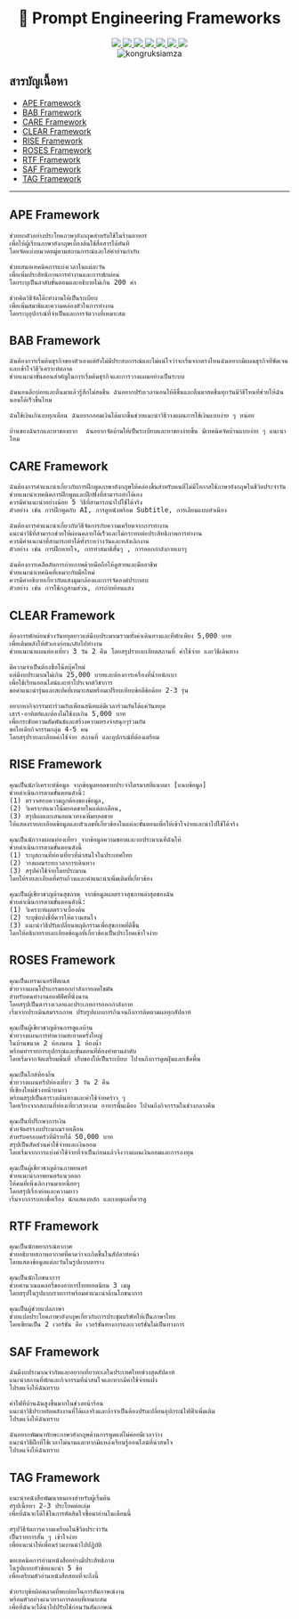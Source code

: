 <div id="header" align="center">
  <h1>👑 Prompt Engineering Frameworks </h1>
</div>
<div id="badges" align="center">
  <a href="https://www.facebook.com/KongRuksiamTutorial" target="_blank">
    <img src="https://img.shields.io/badge/Facebook-1877F2?style=for-the-badge&logo=facebook&logoColor=white"/>
  </a>
  <a href="https://www.youtube.com/@KongRuksiamOfficial" target="_blank">
    <img src="https://img.shields.io/badge/YouTube-FF0000?style=for-the-badge&logo=youtube&logoColor=white"/>
  </a>
    <a href="https://www.udemy.com/user/kong-ruksiam/" target="_blank">
    <img src="https://img.shields.io/badge/Udemy-A435F0?style=for-the-badge&logo=Udemy&logoColor=white"/>
  </a>
  <a href="https://www.youtube.com/@KongRuksiamOfficial/store" target="_blank">
    <img src="https://img.shields.io/badge/Shopee-EE4D2D?style=for-the-badge&logo=Shopee&logoColor=white"/>
  </a>
  <a href="https://medium.com/@kongruksiam" target="_blank">
    <img src="https://img.shields.io/badge/Medium-12100E?style=for-the-badge&logo=medium&logoColor=white"/>
  </a>
  <a href="https://codepen.io/kongruksiamstudio" target="_blank">
    <img src="https://img.shields.io/badge/Codepen-000000?style=for-the-badge&logo=codepen&logoColor=white"/>
  </a>
  <a href="https://www.tiktok.com/@kongruksiamstudio" target="_blank">
    <img src="https://img.shields.io/badge/TikTok-000000?style=for-the-badge&logo=tiktok&logoColor=white"/>
  </a>
  <br>
  <img src="https://komarev.com/ghpvc/?username=kongruksiamza&style=flat-square&color=blue" alt="kongruksiamza"/>
</div>

## สารบัญเนื้อหา
- [APE Framework](#ape-framework)
- [BAB Framework](#bab-framework)
- [CARE Framework](#care-framework)
- [CLEAR Framework](#clear-framework) 
- [RISE Framework](#rise-framework)
- [ROSES Framework](#roses-framework)
- [RTF Framework](#rtf-framework)
- [SAF Framework](#saf-framework)
- [TAG Framework](#tag-framework)

--- 

## APE Framework

```
ช่วยยกตัวอย่างประโยคภาษาอังกฤษสำหรับใช้ในร้านอาหาร
เพื่อให้ผู้เรียนภาษาอังกฤษเบื้องต้นใช้สื่อสารได้ทันที 
โดยจัดแบ่งหมวดหมู่ตามสถานการณ์และใส่คำอ่านกำกับ
```

```
ช่วยเสนอเทคนิคการแบ่งเวลาในแต่ละวัน 
เพื่อเพิ่มประสิทธิภาพการทำงานและการพักผ่อน 
โดยระบุเป็นลำดับขั้นตอนและอธิบายไม่เกิน 200 คำ
```

```
ช่วยคิดวิธีจัดโต๊ะทำงานให้เป็นระเบียบ 
เพื่อเพิ่มสมาธิและความคล่องตัวในการทำงาน 
โดยระบุอุปกรณ์ที่จำเป็นและการจัดวางที่เหมาะสม
```

## BAB Framework

```
ฉันต้องการเริ่มต้นธุรกิจของตัวเองแต่ยังไม่มีประสบการณ์และไม่แน่ใจว่าจะเริ่มจากตรงไหนฉันอยากมีแผนธุรกิจที่ชัดเจนและเข้าใจวิธีวิเคราะห์ตลาด
ช่วยแนะนำขั้นตอนสำคัญในการเริ่มต้นธุรกิจและการวางแผนอย่างเป็นระบบ
```
```
ฉันนอนดึกบ่อยและตื่นมาแล้วรู้สึกไม่สดชื่น ฉันอยากปรับเวลานอนให้ดีขึ้นและตื่นมาสดชื่นทุกวันมีวิธีไหนที่ช่วยให้ฉันนอนได้เร็วขึ้นไหม
```
```
ฉันใช้เงินเกินงบทุกเดือน ฉันอยากออมเงินได้มากขึ้นช่วยแนะนำวิธีวางแผนการใช้เงินแบบง่าย ๆ หน่อย
```
```
บ้านของฉันรกและหาของยาก  ฉันอยากจัดบ้านให้เป็นระเบียบและหาของง่ายขึ้น มีเทคนิคจัดบ้านแบบง่าย ๆ แนะนำไหม
```

## CARE Framework
```
ฉันต้องการคำแนะนำเกี่ยวกับการฝึกพูดภาษาอังกฤษให้คล่องขึ้นสำหรับคนที่ไม่มีโอกาสใช้ภาษาอังกฤษในชีวิตประจำวัน
ช่วยแนะนำเทคนิคการฝึกพูดและฝึกฟังที่สามารถทำได้เอง 
ควรมีคำแนะนำอย่างน้อย 5 วิธีที่สามารถนำไปใช้ได้จริง  
ตัวอย่าง เช่น การฝึกพูดกับ AI, การดูหนังพร้อม Subtitle, การเลียนแบบสำเนียง
```
```
ฉันต้องการคำแนะนำเกี่ยวกับวิธีจัดการกับความเครียดจากการทำงาน
แนะนำวิธีที่สามารถช่วยให้ผ่อนคลายได้เร็วและไม่กระทบต่อประสิทธิภาพการทำงาน
ควรมีคำแนะนำที่สามารถทำได้ทั้งระหว่างวันและหลังเลิกงาน
ตัวอย่าง เช่น การฝึกหายใจ, การทำสมาธิสั้นๆ , การออกกำลังกายเบาๆ
```
```
ฉันต้องการเคล็ดลับการถ่ายภาพด้วยมือถือให้ดูสวยและมืออาชีพ
ช่วยแนะนำเทคนิคที่เหมาะกับมือใหม่
ควรมีคำอธิบายเกี่ยวกับแสงมุมกล้องและการจัดองค์ประกอบ 
ตัวอย่าง เช่น การใช้กฎสามส่วน, การถ่ายย้อนแสง
```

## CLEAR Framework
```
ต้องการพักผ่อนช่วงวันหยุดยาวแต่มีงบประมาณรวมทั้งค่าเดินทางและที่พักเพียง 5,000 บาท
เพื่อเติมพลังให้ตัวเองก่อนกลับไปทำงาน 
ช่วยแนะนำแผนท่องเที่ยว 3 วัน 2 คืน โดยสรุปรายละเอียดสถานที่ ค่าใช้จ่าย และวิธีเดินทาง
```
```
มีความจำเป็นต้องซื้อโน๊ตบุ๊คใหม่ 
แต่มีงบประมาณไม่เกิน 25,000 บาทและต้องการเครื่องที่น้ำหนักเบา
เพื่อใช้เรียนออนไลน์และทำโปรเจกต์วิชาการ
ขอคำแนะนำรุ่นและสเปคที่เหมาะสมพร้อมเปรียบเทียบข้อดีข้อด้อย 2-3 รุ่น
```
```
อยากหากิจกรรมทำร่วมกับเพื่อนสนิทแต่มีเวลาร่วมกันได้แค่วันหยุด
เสาร์-อาทิตย์และต้องไม่ใช้งบเกิน 5,000 บาท 
เพื่อกระชับความสัมพันธ์และสร้างความทรงจำสนุกๆร่วมกัน 
ขอไอเดียกิจกรรมกลุ่ม 4-5 คน 
โดยสรุปรายละเอียดค่าใช้จ่าย สถานที่ และอุปกรณ์ที่ต้องเตรียม
```

## RISE Framework
```
คุณเป็นนักวิเคราะห์ข้อมูล จากข้อมูลยอดขายประจำไตรมาสที่แนบมา [แนบข้อมูล]
ช่วยดำเนินการตามขั้นตอนดังนี้: 
(1) ตรวจสอบความถูกต้องของข้อมูล, 
(2) วิเคราะห์แนวโน้มยอดขายในแต่ละเดือน, 
(3) สรุปผลและเสนอแนวทางเพิ่มยอดขาย
ให้แสดงรายละเอียดข้อมูลและตัวเลขที่เกี่ยวข้องในแต่ละขั้นตอนเพื่อให้เข้าใจง่ายและนำไปใช้ได้จริง
```
```
คุณเป็นนักวางแผนท่องเที่ยว จากข้อมูลความชอบและงบประมาณที่ฉันให้ 
ช่วยดำเนินการตามขั้นตอนดังนี้ 
(1) ระบุสถานที่ท่องเที่ยวที่น่าสนใจในประเทศไทย 
(2) วางแผนระยะเวลาการเดินทาง 
(3) สรุปค่าใช้จ่ายโดยประมาณ 
โดยให้รายละเอียดที่ครบถ้วนและคำแนะนำเพิ่มเติมที่เกี่ยวข้อง
```

```
คุณเป็นผู้เชี่ยวชาญด้านสุขภาพ จากข้อมูลผลตรวจสุขภาพล่าสุดของฉัน 
ช่วยดำเนินการตามขั้นตอนดังนี้: 
(1) วิเคราะห์ผลตรวจเบื้องต้น 
(2) ระบุข้อบ่งชี้ที่ควรให้ความสนใจ 
(3) แนะนำวิธีปรับเปลี่ยนพฤติกรรมเพื่อสุขภาพที่ดีขึ้น
โดยให้อธิบายรายละเอียดข้อมูลที่เกี่ยวข้องเป็นประโยคเข้าใจง่าย
```

## ROSES Framework
```
คุณเป็นเทรนเนอร์ฟิตเนส 
ช่วยวางแผนโปรแกรมออกกำลังกายลดไขมัน 
สำหรับคนทำงานออฟฟิศที่นั่งนาน 
โดยสรุปเป็นตารางเวลาและประเภทการออกกำลังกาย 
เริ่มจากประเมินสมรรถภาพ ปรับรูปแบบการกินจนถึงการติดตามผลทุกสัปดาห์
```
```
คุณเป็นผู้เชี่ยวชาญด้านการดูแลบ้าน 
ช่วยวางแผนการทำความสะอาดครั้งใหญ่ 
ในบ้านขนาด 2 ห้องนอน 1 ห้องน้ำ 
พร้อมทำรายการอุปกรณ์และขั้นตอนที่ต้องทำตามลำดับ 
โดยเริ่มจากจัดเตรียมพื้นที่ เก็บของให้เป็นระเบียบ ไปจนถึงการดูดฝุ่นและเช็ดพื้น
```
```
คุณเป็นไกด์ท้องถิ่น 
ช่วยวางแผนทริปท่องเที่ยว 3 วัน 2 คืน 
ที่เชียงใหม่ช่วงหน้าหนาว 
พร้อมสรุปเป็นตารางเดินทางและค่าใช้จ่ายคร่าว ๆ
โดยเรียงจากสถานที่ท่องเที่ยวสวยงาม อาหารพื้นเมือง ไปจนถึงกิจกรรมในช่วงกลางคืน
```
```
คุณเป็นที่ปรึกษาการเงิน 
ช่วยจัดสรรงบประมาณรายเดือน
สำหรับครอบครัวที่มีรายได้ 50,000 บาท 
สรุปเป็นสัดส่วนค่าใช้จ่ายและเงินออม
โดยเริ่มจากการแบ่งค่าใช้จ่ายที่จำเป็นก่อนแล้วจึงวางแผนเงินออมและการลงทุน
```

```
คุณเป็นผู้เชี่ยวชาญด้านภาพยนตร์ 
ช่วยแนะนำภาพยนตร์แนวตลก
ให้คนที่เพิ่งเลิกงานมาเหนื่อยๆ  
โดยสรุปเรื่องย่อและความยาว
เริ่มจากการบอกชื่อเรื่อง นักแสดงหลัก และเหตุผลที่ควรดู
```

## RTF Framework
```
คุณเป็นนักพยากรณ์อากาศ 
ช่วยอธิบายสภาพอากาศที่คาดว่าจะเกิดขึ้นในสัปดาห์หน้า  
โดยแสดงข้อมูลแต่ละวันในรูปแบบตาราง
```
```
คุณเป็นนักโภชนาการ 
ช่วยคำนวณแคลอรี่ของอาหารไทยยอดนิยม 3 เมนู 
โดยสรุปในรูปแบบรายการพร้อมคำแนะนำด้านโภชนาการ
```
```
คุณเป็นผู้ช่วยแปลภาษา 
ช่วยแปลประโยคภาษาอังกฤษเกี่ยวกับการประชุมบริษัทให้เป็นภาษาไทย 
โดยเขียนเป็น 2 เวอร์ชั่น คือ เวอร์ชั่นทางการและเวอร์ชั่นไม่เป็นทางการ
```

## SAF Framework
```
ฉันมีงบประมาณจำกัดและอยากเที่ยวทะเลในประเทศไทยช่วงสุดสัปดาห์ 
แนะนำสถานที่พักและกิจกรรมที่น่าสนใจและหากมีค่าใช้จ่ายแฝง
โปรดแจ้งให้ฉันทราบ
```
```
ค่าไฟที่บ้านฉันสูงขึ้นมากในช่วงหน้าร้อน 
แนะนำวิธีประหยัดพลังงานที่ได้ผลจริงและถ้าจำเป็นต้องปรับเปลี่ยนอุปกรณ์ไฟฟ้าเพิ่มเติม 
โปรดแจ้งให้ฉันทราบ
```

```
ฉันอยากพัฒนาทักษะภาษาอังกฤษด้านการพูดแต่ไม่ค่อยมีเวลาว่าง 
แนะนำวิธีฝึกที่ใช้เวลาไม่นานและหากมีแหล่งเรียนรู้ออนไลน์ที่น่าสนใจ
โปรดแจ้งให้ฉันทราบ
```

## TAG Framework
```
แนะนำหนังสือพัฒนาตนเองสำหรับผู้เริ่มต้น
สรุปเนื้อหา 2-3 ประโยคต่อเล่ม 
เพื่อที่ฉันจะได้ใช้ในการตัดสินใจซื้อมาอ่านในเดือนนี้
````
```
สรุปวิธีจัดการความเครียดในชีวิตประจำวัน
เป็นรายการสั้น ๆ เข้าใจง่าย 
เพื่อแนะนำให้เพื่อนร่วมงานนำไปปฏิบัติ
```
```
ขอเทคนิคการอ่านหนังสืออย่างมีประสิทธิภาพ
ในรูปแบบหัวข้อแนะนำ 5 ข้อ 
เพื่อเตรียมตัวอ่านหนังสือสอบที่จะถึงนี้
```
```
ช่วยระบุข้อผิดพลาดที่พบบ่อยในการสัมภาษณ์งาน
พร้อมตัวอย่างแนวทางการตอบที่เหมาะสม
เพื่อที่ฉันจะได้นำไปปรับใช้ก่อนวันสัมภาษณ์
```
